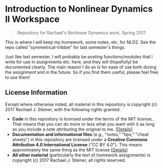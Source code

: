# Introduction to Nonlinear Dynamics II Workspace

>Repository for Rachael's Nonlinear Dynamics work, Spring 2017.

This is where I will keep my homework, some notes, etc. for NLD2. See the repo
called "symmetrical-tribble" for last semester's things.

Just like last semester, I will probably be posting functions/modules that I write
for use in assignments etc. here, and they will (hopefully) be documented clearly.
The main reason I do so is for ease of use both during the assignment and in the
future. So if you find them useful, please feel free to use them!

## License Information

Except where otherwise noted, all material in this repository is copyright (c) 2017
Rachael J. Steiner, with the following rights granted:

* **Code** in this repository is licensed under the terms of the MIT license,
. That means that you can do more or less
what you want with it as long as you include a note attributing the original
to me. [[Details](https://choosealicense.com/licenses/mit/)]
* **Documentation and informational files** (e.g., "notes," "tips," "cheat sheets")
in this repository are licensed under a **Creative Commons Attribution 4.0
International License** ("CC BY 4.0"). This means approximately the same thing
as the MIT license [[Details](https://creativecommons.org/licenses/by/4.0/)]
* **All other material** (particularly the text of homework assignments) is
copyright (c) 2017 Rachael J. Steiner, all rights reserved.
